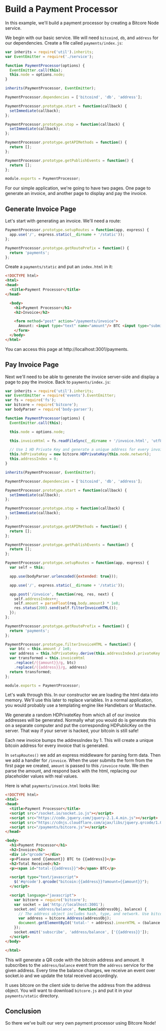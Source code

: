 # Build a Payment Processor

In this example, we'll build a payment processor by creating a Bitcore Node service.

We begin with our basic service. We will need `bitcoind`, `db`, and `address` for our dependencies. Create a file called `payments/index.js`:

```js
var inherits = require('util').inherits;
var EventEmitter = require('./service');

function PaymentProcessor(options) {
  EventEmitter.call(this);
  this.node = options.node;
}

inherits(PaymentProcessor, EventEmitter);

PaymentProcessor.dependencies = ['bitcoind', 'db', 'address'];

PaymentProcessor.prototype.start = function(callback) {
  setImmediate(callback);
};

PaymentProcessor.prototype.stop = function(callback) {
  setImmediate(callback);
};

PaymentProcessor.prototype.getAPIMethods = function() {
  return [];
};

PaymentProcessor.prototype.getPublishEvents = function() {
  return [];
};

module.exports = PaymentProcessor;
```

For our simple application, we're going to have two pages. One page to generate an invoice, and another page to display and pay the invoice.

## Generate Invoice Page

Let's start with generating an invoice. We'll need a route:

```js
PaymentProcessor.prototype.setupRoutes = function(app, express) {
  app.use('/', express.static(__dirname + '/static'));
};

PaymentProcessor.prototype.getRoutePrefix = function() {
  return 'payments';
};
```

Create a `payments/static` and put an `index.html` in it:

```html
<!DOCTYPE html>
<html>
<head>
  <title>Payment Processor</title>
</head>

  <body>
    <h1>Payment Processor</h1>
    <h2>Invoice</h2>

    <form method="post" action="/payments/invoice">
      Amount: <input type="text" name="amount"/> BTC <input type="submit" value="Generate Invoice" />
    </form>
  </body>
</html>
```

You can access this page at http://localhost:3001/payments.

## Pay Invoice Page

Next we'll need to be able to generate the invoice server-side and display a page to pay the invoice. Back to `payments/index.js`:

```js
var inherits = require('util').inherits;
var EventEmitter = require('events').EventEmitter;
var fs = require('fs');
var bitcore = require('bitcore');
var bodyParser = require('body-parser');

function PaymentProcessor(options) {
  EventEmitter.call(this);

  this.node = options.node;

  this.invoiceHtml = fs.readFileSync(__dirname + '/invoice.html', 'utf8');

  // Use 1 HD Private Key and generate a unique address for every invoice
  this.hdPrivateKey = new bitcore.HDPrivateKey(this.node.network);
  this.addressIndex = 0;
}

inherits(PaymentProcessor, EventEmitter);

PaymentProcessor.dependencies = ['bitcoind', 'db', 'address'];

PaymentProcessor.prototype.start = function(callback) {
  setImmediate(callback);
};

PaymentProcessor.prototype.stop = function(callback) {
  setImmediate(callback);
};

PaymentProcessor.prototype.getAPIMethods = function() {
  return [];
};

PaymentProcessor.prototype.getPublishEvents = function() {
  return [];
};

PaymentProcessor.prototype.setupRoutes = function(app, express) {
  var self = this;

  app.use(bodyParser.urlencoded({extended: true}));

  app.use('/', express.static(__dirname + '/static'));

  app.post('/invoice', function(req, res, next) {
    self.addressIndex++;
    self.amount = parseFloat(req.body.amount) * 1e8;
    res.status(200).send(self.filterInvoiceHTML());
  });
};

PaymentProcessor.prototype.getRoutePrefix = function() {
  return 'payments';
};

PaymentProcessor.prototype.filterInvoiceHTML = function() {
  var btc = this.amount / 1e8;
  var address = this.hdPrivateKey.derive(this.addressIndex).privateKey.toAddress();
  var transformed = this.invoiceHtml
    .replace(/{{amount}}/g, btc)
    .replace(/{{address}}/g, address)
  return transformed;
};

module.exports = PaymentProcessor;
```

Let's walk through this. In our constructor we are loading the html data into memory. We'll use this later to replace variables. In a normal application, you would probably use a templating engine like Handlebars or Mustache.

We generate a random HDPrivateKey from which all of our invoice addresses will be generated. Normally what you would do is generate this on a separate computer and put the corresponding HDPublicKey on the server. That way if your server is hacked, your bitcoin is still safe!

Each new invoice bumps the addressIndex by 1. This will create a unique bitcoin address for every invoice that is generated.

In `setupRoutes()` we add an express middleware for parsing form data. Then we add a handler for `/invoice`. When the user submits the form from the first page we created, `amount` is passed to this `/invoice` route. We then parse the amount, and respond back with the html, replacing our placeholder values with real values.

Here is what `payments/invoice.html` looks like:

```html
<!DOCTYPE html>
<html>
<head>
  <title>Payment Processor</title>
  <script src="/socket.io/socket.io.js"></script>
  <script src="https://code.jquery.com/jquery-2.1.4.min.js"></script>
  <script src="https://cdnjs.cloudflare.com/ajax/libs/jquery.qrcode/1.0/jquery.qrcode.min.js"></script>
  <script src="/payments/bitcore.js"></script>
</head>

<body>
  <h1>Payment Processor</h1>
  <h2>Invoice</h2>
  <div id="qrcode"></div>
  <p>Please send {{amount}} BTC to {{address}}</p>
  <h2>Total Received</h2>
  <p><span id="total-{{address}}">0</span> BTC</p>

  <script type="text/javascript">
    $('#qrcode').qrcode("bitcoin:{{address}}?amount={{amount}}");
  </script>

  <script language="javascript">
    var bitcore = require('bitcore');
    var socket = io('http://localhost:3001');
    socket.on('address/balance', function(addressObj, balance) {
      // The address object includes hash, type, and network. Use bitcore to derive the address.
      var address = bitcore.Address(addressObj);
      document.getElementById('total-' + address).innerHTML = (balance / 1e8);
    });
    socket.emit('subscribe', 'address/balance', ['{{address}}']);
  </script>
</body>

</html>
```

This will generate a QR code with the bitcoin address and amount. It subscribes to the `address/balance` event from the `address` service for the given address. Every time the balance changes, we receive an event over socket.io and we update the total received accordingly.

It uses bitcore on the client side to derive the address from the address object. You will want to download `bitcore.js` and put it in your `payments/static` directory.

## Conclusion

So there we've built our very own payment processor using Bitcore Node!
